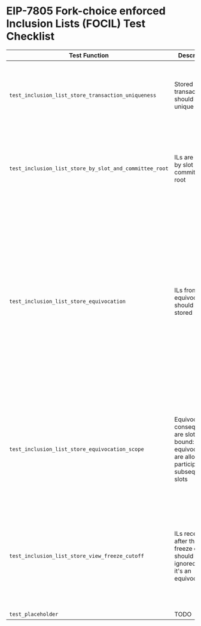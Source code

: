 # EIP-7805 Fork-choice enforced Inclusion Lists (FOCIL) Test Checklist

| Test Function                                          | Description                                                                                           | Scenario                                                                                 | Expectation                                                                                                                                                                                                                                                            | Status |
| ------------------------------------------------------ | ----------------------------------------------------------------------------------------------------- | ---------------------------------------------------------------------------------------- | ---------------------------------------------------------------------------------------------------------------------------------------------------------------------------------------------------------------------------------------------------------------------- | ------ |
| `test_inclusion_list_store_transaction_uniqueness`     | Stored IL transactions should be unique                                                               | Process empty, non-empty and full-sized ILs. Some ILs have overlapping transactions.     | All ILs should be processed successfully and all transactions in the IL store should be unique.                                                                                                                                                                        | ✅     |
| `test_inclusion_list_store_by_slot_and_committee_root` | ILs are stored by slot and IL committee root                                                          | Process ILs with the same slot but different IL committee roots.                         | Fetching ILs by slot and IL committee root should return ILs with the given slot and IL committee root.                                                                                                                                                                | ✅     |
| `test_inclusion_list_store_equivocation`               | ILs from equivocators should not be stored                                                            | Process ILs, two of which are equivocations.                                             | The first IL from an equivocator should be stored successfully, which should be removed from the IL store after processing the second IL from the equivocator. Subsequent ILs from the equivocator should be ignored. Any non-equivocating ILs should not be affected. | ✅     |
| `test_inclusion_list_store_equivocation_scope`         | Equivocation consequences are slot-bound: equivocators are allowed to participate in subsequent slots | Equivocate and then participate in the next slot.                                        | All ILs from the equivocator in that slot should be ignored. However, a non-equivocating IL from the equivocator in the next slot should be stored.                                                                                                                    | ✅     |
| `test_inclusion_list_store_view_freeze_cutoff`         | ILs received after the view freeze cutoff should be ignored unless it's an equivocation               | Process ILs before and after the view freeze cutoff while equivocating after the cutoff. | An IL received after the view freeze cutoff should not be stored. An equivocation detected after the cutoff should be handled.                                                                                                                                         | ✅     |
| `test_placeholder`                                     | TODO                                                                                                  | TODO                                                                                     | TODO                                                                                                                                                                                                                                                                   | ❌     |
